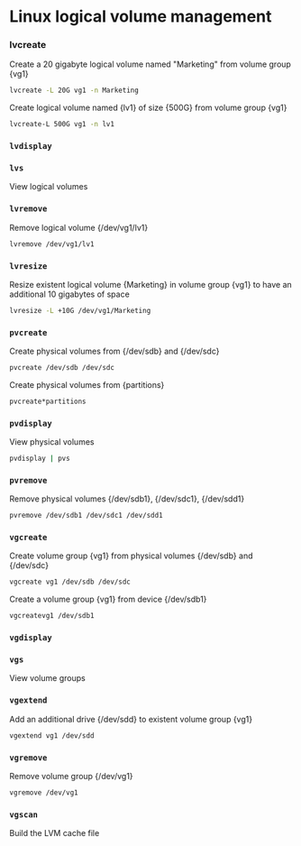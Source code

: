 # Linux logical volume management

### lvcreate
Create a 20 gigabyte logical volume named "Marketing" from volume group {vg1}
```sh
lvcreate -L 20G vg1 -n Marketing
```
Create logical volume named {lv1} of size {500G} from volume group {vg1}
```sh
lvcreate-L 500G vg1 -n lv1
```
### `lvdisplay`
### `lvs`
View logical volumes
### `lvremove`
Remove logical volume {/dev/vg1/lv1}
```sh
lvremove /dev/vg1/lv1
```
### `lvresize`
Resize existent logical volume {Marketing} in volume group {vg1} to have an additional 10 gigabytes of space
```sh
lvresize -L +10G /dev/vg1/Marketing
```
### `pvcreate`
Create physical volumes from {/dev/sdb} and {/dev/sdc}
```sh
pvcreate /dev/sdb /dev/sdc
```
Create physical volumes from {partitions}
```sh
pvcreate*partitions
```
### `pvdisplay`
View physical volumes
```sh
pvdisplay | pvs
```
### `pvremove`
Remove physical volumes {/dev/sdb1}, {/dev/sdc1}, {/dev/sdd1}
```sh
pvremove /dev/sdb1 /dev/sdc1 /dev/sdd1
```
### `vgcreate`
Create volume group {vg1} from physical volumes {/dev/sdb} and {/dev/sdc}
```sh
vgcreate vg1 /dev/sdb /dev/sdc
```
Create a volume group {vg1} from device {/dev/sdb1}
```sh
vgcreatevg1 /dev/sdb1
```
### `vgdisplay`
### `vgs`
View volume groups
### `vgextend`
Add an additional drive {/dev/sdd} to existent volume group {vg1}
```sh
vgextend vg1 /dev/sdd
```
### `vgremove`
Remove volume group {/dev/vg1}
```sh
vgremove /dev/vg1
```
### `vgscan`
Build the LVM cache file